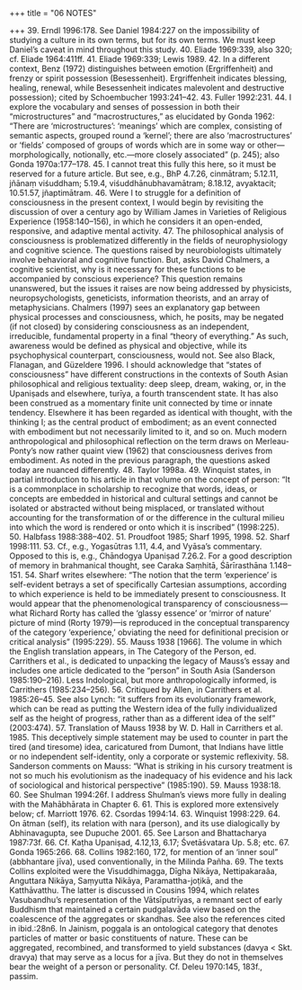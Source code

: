 +++
title = "06 NOTES"

+++
39. Erndl 1996:178. See Daniel 1984:227 on the impossibility of studying a culture in its own terms, but for its own terms. We must keep Daniel’s caveat in mind throughout this study.
40. Eliade 1969:339, also 320; cf. Eliade 1964:411ff.
41. Eliade 1969:339; Lewis 1989.
42. In a different context, Benz (1972) distinguishes between emotion (Ergriffenheit) and frenzy or spirit possession (Besessenheit). Ergriffenheit indicates blessing, healing, renewal, while Besessenheit indicates malevolent and destructive possession); cited by Schoembucher 1993:241–42.
43. Fuller 1992:231.
44. I explore the vocabulary and senses of possession in both their “microstructures” and “macrostructures,” as elucidated by Gonda 1962: “There are ‘microstructures’: ‘meanings’ which are complex, consisting of semantic aspects, grouped round a ‘kernel’; there are also ‘macrostructures’ or ‘fields’ composed of groups of words which are in some way or other—morphologically, notionally, etc.—more closely associated” (p. 245); also Gonda 1970a:177–178.
45. I cannot treat this fully this here, so it must be reserved for a future article. But see, e.g., BhP 4.7.26, cinmātram; 5.12.11, jñānaṃ viśuddham; 5.19.4, viśuddhānubhavamātram; 8.18.12, avyaktacit; 10.51.57, jñaptimātram.
46. Were I to struggle for a definition of consciousness in the present context, I would begin by revisiting the discussion of over a century ago by William James in Varieties of Religious Experience (1958:140–156), in which he considers it an open-ended, responsive, and adaptive mental activity.
47. The philosophical analysis of consciousness is problematized differently in the fields of neurophysiology and cognitive science. The questions raised by neurobiologists ultimately involve behavioral and cognitive function. But, asks David Chalmers, a cognitive scientist, why is it necessary for these functions to be accompanied by conscious experience? This question remains unanswered, but the issues it raises are now being addressed by physicists, neuropsychologists, geneticists, information theorists, and an array of metaphysicians. Chalmers (1997) sees an explanatory gap between physical processes and consciousness, which, he posits, may be negated (if not closed) by considering consciousness as an independent, irreducible, fundamental property in a final “theory of everything.” As such, awareness would be defined as physical and objective, while its psychophysical counterpart, consciousness, would not. See also Black, Flanagan, and Güzeldere 1996.
    I should acknowledge that “states of consciousness” have different constructions in the contexts of South Asian philosophical and religious textuality: deep sleep, dream, waking, or, in the Upaniṣads and elsewhere, turīya, a fourth transcendent state. It has also been construed as a momentary finite unit connected by time or innate tendency. Elsewhere it has been regarded as identical with thought, with the thinking I; as the central product of embodiment; as an event connected with embodiment but not necessarily limited to it, and so on. Much modern anthropological and philosophical reflection on the term draws on Merleau-Ponty’s now rather quaint view (1962) that consciousness derives from embodiment. As noted in the previous paragraph, the questions asked today are nuanced differently.
48. Taylor 1998a.
49. Winquist states, in partial introduction to his article in that volume on the concept of person: “It is a commonplace in scholarship to recognize that words, ideas, or concepts are embedded in historical and cultural settings and cannot be isolated or abstracted without being misplaced, or translated without accounting for the transformation of or the difference in the cultural milieu into which the word is rendered or onto which it is inscribed” (1998:225).
50. Halbfass 1988:388–402.
51. Proudfoot 1985; Sharf 1995, 1998.
52. Sharf 1998:111.
53. Cf., e.g., Yogasūtras 1.11, 4.4, and Vyāsa’s commentary. Opposed to this is, e.g., Chāndogya Upaniṣad 7.26.2. For a good description of memory in brahmanical thought, see Caraka Saṃhitā, Śārīrasthāna 1.148–151.
54. Sharf writes elsewhere: “The notion that the term ‘experience’ is self-evident betrays a set of specifically Cartesian assumptions, according to which experience is held to be immediately present to consciousness. It would appear that the phenomenological transparency of consciousness—what Richard Rorty has called the ‘glassy essence’ or ‘mirror of nature’ picture of mind (Rorty 1979)—is reproduced in the conceptual transparency of the category ‘experience,’ obviating the need for definitional precision or critical analysis” (1995:229).
55. Mauss 1938 [1966]. The volume in which the English translation appears, in The Category of the Person, ed. Carrithers et al., is dedicated to unpacking the legacy of Mauss’s essay and includes one article dedicated to the “person” in South Asia (Sanderson 1985:190–216). Less Indological, but more anthropologically informed, is Carrithers (1985:234–256).
56. Critiqued by Allen, in Carrithers et al. 1985:26–45. See also Lynch: “it suffers from its evolutionary framework, which can be read as putting the Western idea of the fully individualized self as the height of progress, rather than as a different idea of the self” (2003:474).
57. Translation of Mauss 1938 by W. D. Hall in Carrithers et al. 1985. This deceptively simple statement may be used to counter in part the tired (and tiresome) idea, caricatured from Dumont, that Indians have little or no independent self-identity, only a corporate or systemic reflexivity.
58. Sanderson comments on Mauss: “What is striking in his cursory treatment is not so much his evolutionism as the inadequacy of his evidence and his lack of sociological and historical perspective” (1985:190).
59. Mauss 1938:18.
60. See Shulman 1994:26f. I address Shulman’s views more fully in dealing with the Mahābhārata in Chapter 6.
61. This is explored more extensively below; cf. Marriott 1976.
62. Csordas 1994:14.
63. Winquist 1998:229.
64. On ātman (self), its relation with nara (person), and its use dialogically by Abhinavagupta, see Dupuche 2001.
65. See Larson and Bhattacharya 1987:73f.
66. Cf. Kaṭha Upaniṣad, 4.12,13, 6.17; Śvetāśvatara Up. 5.8; etc.
67. Gonda 1965:266.
68. Collins 1982:160, 172, for mention of an ‘inner soul” (abbhantare jīva), used conventionally, in the Milinda Pañha.
69. The texts Collins exploited were the Visuddhimagga, Dīgha Nikāya, Nettipakaraâa, Anguttara Nikāya, Saṃyutta Nikāya, Paramattha-joṭikā, and the Katthāvatthu. The latter is discussed in Cousins 1994, which relates Vasubandhu’s representation of the Vātsīputrīyas, a remnant sect of early Buddhism that maintained a certain pudgalavāda view based on the coalescence of the aggregates or skandhas. See also the references cited in ibid.:28n6.
    In Jainism, poggala is an ontological category that denotes particles of matter or basic constituents of nature. These can be aggregated, recombined, and transformed to yield substances (davya < Skt. dravya) that may serve as a locus for a jīva. But they do not in themselves bear the weight of a person or personality. Cf. Deleu 1970:145, 183f., passim.